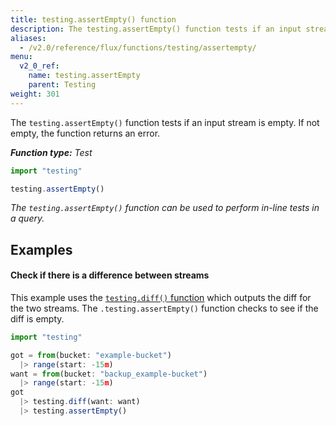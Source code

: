 ```yaml
---
title: testing.assertEmpty() function
description: The testing.assertEmpty() function tests if an input stream is empty.
aliases:
  - /v2.0/reference/flux/functions/testing/assertempty/
menu:
  v2_0_ref:
    name: testing.assertEmpty
    parent: Testing
weight: 301
---
```


The `testing.assertEmpty()` function tests if an input stream is empty.
If not empty, the function returns an error.

_**Function type:** Test_  

```js
import "testing"

testing.assertEmpty()
```

_The `testing.assertEmpty()` function can be used to perform in-line tests in a query._

## Examples

#### Check if there is a difference between streams
This example uses the [`testing.diff()` function](/v2.0/reference/flux/stdlib/testing/diff)
which outputs the diff for the two streams.
The `.testing.assertEmpty()` function checks to see if the diff is empty.

```js
import "testing"

got = from(bucket: "example-bucket")
  |> range(start: -15m)
want = from(bucket: "backup_example-bucket")
  |> range(start: -15m)
got
  |> testing.diff(want: want)
  |> testing.assertEmpty()
```
